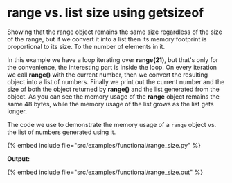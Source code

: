 # range vs. list size using getsizeof

Showing that the range object remains the same size regardless of the size of the range, but if we convert it into a list then its
memory footprint is proportional to its size. To the number of elements in it.

In this example we have a loop iterating over **range(21)**, but that's only for the convenience, the interesting part is inside the loop.
On every iteration we call **range()** with the current number, then we convert the resulting object into a list of numbers. Finally we print out
the current number and the size of both the object returned by **range()** and the list generated from the object. As you can see the memory usage
of the **range** object remains the same 48 bytes, while the memory usage of the list grows as the list gets longer.


The code we use to demonstrate the memory usage of a `range` object vs. the list of numbers generated using it.

{% embed include file="src/examples/functional/range_size.py" %}

**Output:**

{% embed include file="src/examples/functional/range_size.out" %}



